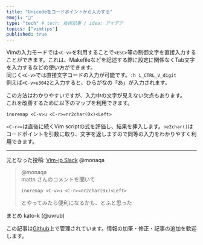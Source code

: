```yaml
---
title: "Unicodeをコードポイントから入力する"
emoji: "💨"
type: "tech" # tech: 技術記事 / idea: アイデア
topics: ["vimtips"]
published: true
---
```


Vimの入力モードでは`<C-v>`を利用することで`<ESC>`等の制御文字を直接入力することができます。これは、Makefileなどを記述する際に設定に関係なくTab文字を入力するなどの使い方ができます。  
同じく`<C-v>`では直接文字コードの入力が可能です。`:h i_CTRL_V_digit`  
例えば`<C-v>u3042`と入力すると、ひらがなの「あ」が入力されます。  

この方法はわかりやすいですが、入力中の文字が見えない欠点もあります。  
これを改善するために以下のマップを利用できます。  

```vim
inoremap <C-v>u <C-r>=nr2char(0x)<Left>
```

`<C-r>=`は直後に続くVim scriptの式を評価し、結果を挿入します。`ne2char()`はコードポイントを引数に取り、文字を返しますので同等の入力をわかりやすく利用できます。

-------------------------------------------------------------------------------
元となった投稿: [Vim-jp Slack](https://vim-jp.org/slacklog/C03C4RC9F/2021/03/#ts-1616554467.468200) @monaqa
> @monaqa  
> mattn さんのコメントを聞いて
> ```vim
> inoremap <C-v>u <C-r>=nr2char(0x)<Left>
> ```
> とやってみたら便利になるかも、とふと思った

まとめ kato-k (@uvrub)

この記事は[Github](https://github.com/kato-k/vim-tips)上で管理されています。情報の加筆・修正・記事の追加を歓迎します。
